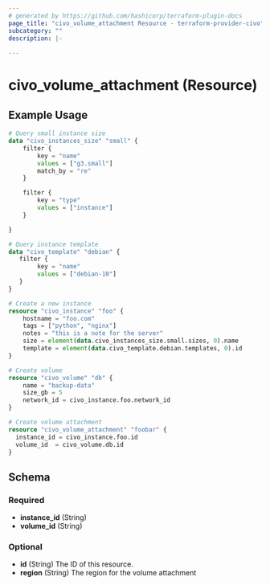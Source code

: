 ```yaml
---
# generated by https://github.com/hashicorp/terraform-plugin-docs
page_title: "civo_volume_attachment Resource - terraform-provider-civo"
subcategory: ""
description: |-
  
---
```


# civo_volume_attachment (Resource)



## Example Usage

```terraform
# Query small instance size
data "civo_instances_size" "small" {
    filter {
        key = "name"
        values = ["g3.small"]
        match_by = "re"
    }

    filter {
        key = "type"
        values = ["instance"]
    }

}

# Query instance template
data "civo_template" "debian" {
   filter {
        key = "name"
        values = ["debian-10"]
   }
}

# Create a new instance
resource "civo_instance" "foo" {
    hostname = "foo.com"
    tags = ["python", "nginx"]
    notes = "this is a note for the server"
    size = element(data.civo_instances_size.small.sizes, 0).name
    template = element(data.civo_template.debian.templates, 0).id
}

# Create volume
resource "civo_volume" "db" {
    name = "backup-data"
    size_gb = 5
    network_id = civo_instance.foo.network_id
}

# Create volume attachment
resource "civo_volume_attachment" "foobar" {
  instance_id = civo_instance.foo.id
  volume_id  = civo_volume.db.id
}
```

<!-- schema generated by tfplugindocs -->
## Schema

### Required

- **instance_id** (String)
- **volume_id** (String)

### Optional

- **id** (String) The ID of this resource.
- **region** (String) The region for the volume attachment


